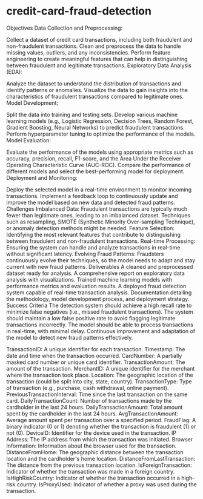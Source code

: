 # credit-card-fraud-detection
Objectives
Data Collection and Preprocessing:

Collect a dataset of credit card transactions, including both fraudulent and non-fraudulent transactions.
Clean and preprocess the data to handle missing values, outliers, and any inconsistencies.
Perform feature engineering to create meaningful features that can help in distinguishing between fraudulent and legitimate transactions.
Exploratory Data Analysis (EDA):

Analyze the dataset to understand the distribution of transactions and identify patterns or anomalies.
Visualize the data to gain insights into the characteristics of fraudulent transactions compared to legitimate ones.
Model Development:

Split the data into training and testing sets.
Develop various machine learning models (e.g., Logistic Regression, Decision Trees, Random Forest, Gradient Boosting, Neural Networks) to predict fraudulent transactions.
Perform hyperparameter tuning to optimize the performance of the models.
Model Evaluation:

Evaluate the performance of the models using appropriate metrics such as accuracy, precision, recall, F1-score, and the Area Under the Receiver Operating Characteristic Curve (AUC-ROC).
Compare the performance of different models and select the best-performing model for deployment.
Deployment and Monitoring:

Deploy the selected model in a real-time environment to monitor incoming transactions.
Implement a feedback loop to continuously update and improve the model based on new data and detected fraud patterns.
Challenges
Imbalanced Data: Fraudulent transactions are typically much fewer than legitimate ones, leading to an imbalanced dataset. Techniques such as resampling, SMOTE (Synthetic Minority Over-sampling Technique), or anomaly detection methods might be needed.
Feature Selection: Identifying the most relevant features that contribute to distinguishing between fraudulent and non-fraudulent transactions.
Real-time Processing: Ensuring the system can handle and analyze transactions in real-time without significant latency.
Evolving Fraud Patterns: Fraudsters continuously evolve their techniques, so the model needs to adapt and stay current with new fraud patterns.
Deliverables
A cleaned and preprocessed dataset ready for analysis.
A comprehensive report on exploratory data analysis with visualizations.
Trained machine learning models with performance metrics and evaluation results.
A deployed fraud detection system capable of real-time transaction analysis.
Documentation detailing the methodology, model development process, and deployment strategy.
Success Criteria
The detection system should achieve a high recall rate to minimize false negatives (i.e., missed fraudulent transactions).
The system should maintain a low false positive rate to avoid flagging legitimate transactions incorrectly.
The model should be able to process transactions in real-time, with minimal delay.
Continuous improvement and adaptation of the model to detect new fraud patterns effectively.

TransactionID: A unique identifier for each transaction.
Timestamp: The date and time when the transaction occurred.
CardNumber: A partially masked card number or unique card identifier.
TransactionAmount: The amount of the transaction.
MerchantID: A unique identifier for the merchant where the transaction took place.
Location: The geographic location of the transaction (could be split into city, state, country).
TransactionType: Type of transaction (e.g., purchase, cash withdrawal, online payment).
PreviousTransactionInterval: Time since the last transaction on the same card.
DailyTransactionCount: Number of transactions made by the cardholder in the last 24 hours.
DailyTransactionAmount: Total amount spent by the cardholder in the last 24 hours.
AvgTransactionAmount: Average amount spent per transaction over a specified period.
FraudFlag: A binary indicator (0 or 1) denoting whether the transaction is fraudulent (1) or not (0).
DeviceID: Identifier for the device used in the transaction.
IP Address: The IP address from which the transaction was initiated.
Browser Information: Information about the browser used for the transaction.
DistanceFromHome: The geographic distance between the transaction location and the cardholder's home location.
DistanceFromLastTransaction: The distance from the previous transaction location.
IsForeignTransaction: Indicator of whether the transaction was made in a foreign country.
IsHighRiskCountry: Indicator of whether the transaction occurred in a high-risk country.
IsProxyUsed: Indicator of whether a proxy was used during the transaction.

